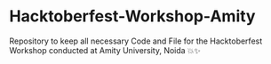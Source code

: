 # Hacktoberfest-Workshop-Amity
Repository to keep all necessary Code and File for the Hacktoberfest Workshop conducted at Amity University, Noida 💥✨
